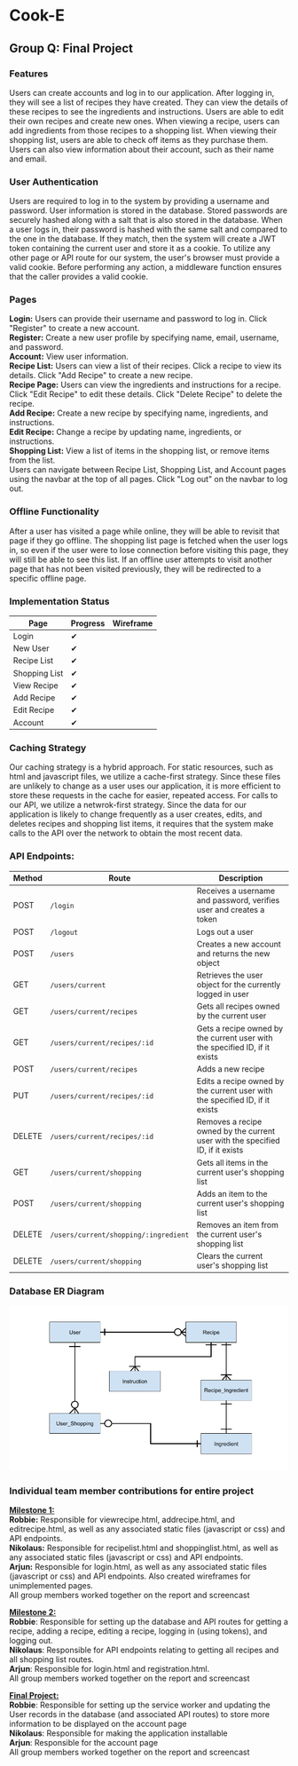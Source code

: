 # Cook-E
## Group Q: Final Project

### Features
Users can create accounts and log in to our application.  After logging in, they will see a list of recipes they have created.  They can view the details of these recipes to see the ingredients and instructions.  Users are able to edit their own recipes and create new ones.  When viewing a recipe, users can add ingredients from those recipes to a shopping list.  When viewing their shopping list, users are able to check off items as they purchase them.  Users can also view information about their account, such as their name and email.

### User Authentication
Users are required to log in to the system by providing a username and password.  User information is stored in the database.  Stored passwords are securely hashed along with a salt that is also stored in the database.  When a user logs in, their password is hashed with the same salt and compared to the one in the database.  If they match, then the system will create a JWT token containing the current user and store it as a cookie.  To utilize any other page or API route for our system, the user's browser must provide a valid cookie.  Before performing any action, a middleware function ensures that the caller provides a valid cookie.

### Pages
<b>Login:</b> Users can provide their username and password to log in.  Click "Register" to create a new account.<br>
<b>Register:</b> Create a new user profile by specifying name, email, username, and password.<br>
<b>Account:</b> View user information.<br>
<b>Recipe List:</b> Users can view a list of their recipes.  Click a recipe to view its details.  Click "Add Recipe" to create a new recipe.<br>
<b>Recipe Page:</b> Users can view the ingredients and instructions for a recipe.  Click "Edit Recipe" to edit these details.  Click "Delete Recipe" to delete the recipe.<br>
<b>Add Recipe:</b> Create a new recipe by specifying name, ingredients, and instructions.<br>
<b>Edit Recipe:</b> Change a recipe by updating name, ingredients, or instructions.<br>
<b>Shopping List:</b> View a list of items in the shopping list, or remove items from the list.<br>
Users can navigate between Recipe List, Shopping List, and Account pages using the navbar at the top of all pages.  Click "Log out" on the navbar to log out.

### Offline Functionality
After a user has visited a page while online, they will be able to revisit that page if they go offline.  The shopping list page is fetched when the user logs in, so even if the user were to lose connection before visiting this page, they will still be able to see this list.  If an offline user attempts to visit another page that has not been visited previously, they will be redirected to a specific offline page.

### Implementation Status
| Page | Progress | Wireframe |
|------|----------|-----------|
| Login | ✔ |  |
| New User | ✔ | |
| Recipe List | ✔ | |
| Shopping List | ✔ | |
| View Recipe | ✔ | |
| Add Recipe | ✔ | |
| Edit Recipe | ✔ | |
| Account | ✔ | |

### Caching Strategy
Our caching strategy is a hybrid approach.  For static resources, such as html and javascript files, we utilize a cache-first strategy.  Since these files are unlikely to change as a user uses our application, it is more efficient to store these requests in the cache for easier, repeated access.  For calls to our API, we utilize a netwrok-first strategy.  Since the data for our application is likely to change frequently as a user creates, edits, and deletes recipes and shopping list items, it requires that the system make calls to the API over the network to obtain the most recent data.

### API Endpoints:
| Method | Route | Description |
|--|--|-------------------------|
| POST | `/login` | Receives a username and password, verifies user and creates a token |
| POST | `/logout` | Logs out a user |
| POST | `/users` | Creates a new account and returns the new object |
| GET | `/users/current` | Retrieves the user object for the currently logged in user |
| GET | `/users/current/recipes` | Gets all recipes owned by the current user |
| GET | `/users/current/recipes/:id` | Gets a recipe  owned by the current user with the specified ID, if it exists |
| POST | `/users/current/recipes` | Adds a new recipe |
| PUT | `/users/current/recipes/:id` | Edits a recipe owned by the current user with the specified ID, if it exists |
| DELETE | `/users/current/recipes/:id` |Removes a recipe owned by the current user with the specified ID, if it exists |
| GET | `/users/current/shopping` | Gets all items in the current user's shopping list |
| POST | `/users/current/shopping` | Adds an item to the current user's shopping list |
| DELETE | `/users/current/shopping/:ingredient` | Removes an item from the current user's shopping list |
| DELETE | `/users/current/shopping` | Clears the current user's shopping list |

### Database ER Diagram
![ER Diagram](https://github.com/FirebombDragon/PortfolioProjects/blob/main/CookE/diagrams/Milestone%202%20ER%20Diagram.png)

### Individual team member contributions for entire project
<b><ins>Milestone 1:</ins></b><br>
<b>Robbie:</b> Responsible for viewrecipe.html, addrecipe.html, and editrecipe.html, as well as any associated static files (javascript or css) and API endpoints.<br>
<b>Nikolaus:</b> Responsible for recipelist.html and shoppinglist.html, as well as any associated static files (javascript or css) and API endpoints.<br>
<b>Arjun:</b> Responsible for login.html, as well as any associated static files (javascript or css) and API endpoints. Also created wireframes for unimplemented pages.<br>
All group members worked together on the report and screencast<br>

<b><ins>Milestone 2:</ins></b><br>
<b>Robbie</b>: Responsible for setting up the database and API routes for getting a recipe, adding a recipe, editing a recipe, logging in (using tokens), and logging out.<br>
<b>Nikolaus</b>: Responsible for API endpoints relating to getting all recipes and all shopping list routes.<br>
<b>Arjun</b>: Responsible for login.html and registration.html.<br>
All group members worked together on the report and screencast<br>

<b><ins>Final Project:</ins></b><br>
<b>Robbie</b>: Responsible for setting up the service worker and updating the User records in the database (and associated API routes) to store more information to be displayed on the account page<br>
<b>Nikolaus</b>: Responsible for making the application installable<br>
<b>Arjun</b>: Responsible for the account page<br>
All group members worked together on the report and screencast




























